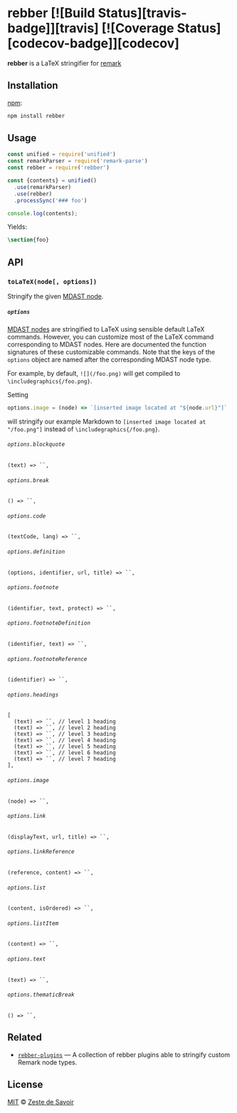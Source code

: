 # rebber [![Build Status][travis-badge]][travis] [![Coverage Status][codecov-badge]][codecov]

**rebber** is a LaTeX stringifier for [remark][]

## Installation

[npm][]:

```bash
npm install rebber
```

## Usage

```javascript
const unified = require('unified')
const remarkParser = require('remark-parse')
const rebber = require('rebber')

const {contents} = unified()
  .use(remarkParser)
  .use(rebber)
  .processSync('### foo')

console.log(contents);
```

Yields:

```latex
\section{foo}
```

## API

### `toLaTeX(node[, options])`

Stringify the given [MDAST node][mdast].

##### `options`

[MDAST nodes][mdast] are stringified to LaTeX using sensible default LaTeX commands. However, you can customize most of the LaTeX command corresponding to MDAST nodes. Here are documented the function signatures of these customizable commands. Note that the keys of the `options` object are named after the corresponding MDAST node type.

For example, by default, `![](/foo.png)` will get compiled to `\includegraphics{/foo.png}`.

Setting
```js
options.image = (node) => `[inserted image located at "${node.url}"]`
```

will stringify our example Markdown to `[inserted image located at "/foo.png"]` instead of `\includegraphics{/foo.png}`.

###### `options.blockquote`

    (text) => ``,

###### `options.break`

    () => ``,

###### `options.code`

    (textCode, lang) => ``,

###### `options.definition`

    (options, identifier, url, title) => ``,

###### `options.footnote`

    (identifier, text, protect) => ``,

###### `options.footnoteDefinition`

    (identifier, text) => ``,

###### `options.footnoteReference`

    (identifier) => ``,

###### `options.headings`

    [
      (text) => ``, // level 1 heading
      (text) => ``, // level 2 heading
      (text) => ``, // level 3 heading
      (text) => ``, // level 4 heading
      (text) => ``, // level 5 heading
      (text) => ``, // level 6 heading
      (text) => ``, // level 7 heading
    ],

###### `options.image`

    (node) => ``,

###### `options.link`

    (displayText, url, title) => ``,

###### `options.linkReference`

    (reference, content) => ``,

###### `options.list`

    (content, isOrdered) => ``,

###### `options.listItem`

    (content) => ``,

###### `options.text`

    (text) => ``,

###### `options.thematicBreak`

    () => ``,

## Related

*   [`rebber-plugins`][rebber-plugins]
    — A collection of rebber plugins able to stringify custom Remark node types.

## License

[MIT][license] © [Zeste de Savoir][zds]

<!-- Definitions -->

[build-badge]: https://img.shields.io/travis/zestedesavoir/zmarkdown.svg

[build-status]: https://travis-ci.org/zestedesavoir/zmarkdown

[coverage-badge]: https://img.shields.io/coveralls/zestedesavoir/zmarkdown.svg

[coverage-status]: https://coveralls.io/github/zestedesavoir/zmarkdown

[license]: https://github.com/zestedesavoir/zmarkdown/blob/master/packages/rebber/LICENSE-MIT

[rebber-plugins]: https://github.com/zestedesavoir/zmarkdown/blob/master/packages/rebber-plugins

[zds]: https://zestedesavoir.com

[npm]: https://www.npmjs.com/package/rebber

[mdast]: https://github.com/syntax-tree/mdast/blob/master/readme.md

[remark]: https://github.com/wooorm/remark

[rehype]: https://github.com/wooorm/rehype
